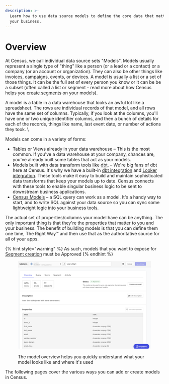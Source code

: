 ```yaml
---
description: >-
  Learn how to use data source models to define the core data that matters for
  your business.
---
```


# Overview

At Census, we call individual data source sets "Models". Models usually represent a single type of "thing" like a person (or a lead or a contact) or a company (or an account or organization). They can also be other things like invoices, campaigns, events, or devices. A model is usually a list or a set of those things. It can be the full set of every person you know or it can be be a subset (often called a list or segment - read more about how Census helps you [create segments](../segments/getting-started.md) on your models).

A model is a table in a data warehouse that looks an awful lot like a spreadsheet. The rows are individual records of that model, and all rows have the same set of columns. Typically, if you look at the columns, you'll have one or two unique identifier columns, and then a bunch of details for each of the records, things like name, last event date, or number of actions they took. \


Models can come in a variety of forms:

* Tables or Views already in your data warehouse – This is the most common. If you've a data warehouse at your company, chances are, you've already built some tables that act as your models.
* Models built with data transform tools like [dbt](https://www.getdbt.com/). – We're big fans of dbt here at Census. It's why we have a built-in [dbt integration](native-dbt-integration.md) and [Looker integration](looker.md). These tools make it easy to build and maintain sophisticated data transforms that keep your models up to date. Census connects with these tools to enable singular business logic to be sent to downstream business applications.
* [Census Models](census-models.md) – a SQL query can work as a model. It's a handy way to start, and to write SQL against your data source so you can sync some lightweight logic into your business tools.

The actual set of properties/columns your model have can be anything. The only important thing is that they're the properties that matter to you and your business. The benefit of building models is that you can define them one time, The Right Way™ and then use that as the authoritative source for all of your apps.

{% hint style="warning" %}
As such, models that you want to expose for [Segment creation](../segments/getting-started.md) must be Approved
{% endhint %}

<figure><img src="../.gitbook/assets/image.png" alt=""><figcaption><p>The model overview helps you quickly understand what your model looks like and where it's used</p></figcaption></figure>

The following pages cover the various ways you can add or create models in Census.&#x20;
